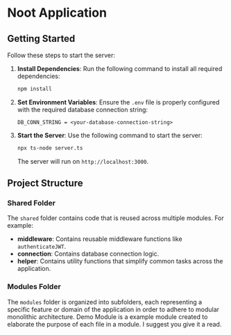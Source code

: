 # Noot Application

## Getting Started

Follow these steps to start the server:

1. **Install Dependencies**:
   Run the following command to install all required dependencies:
   ```bash
   npm install
   ```

2. **Set Environment Variables**:
   Ensure the `.env` file is properly configured with the required database connection string:
   ```
   DB_CONN_STRING = <your-database-connection-string>
   ```

3. **Start the Server**:
   Use the following command to start the server:
   ```bash
   npx ts-node server.ts
   ```

   The server will run on `http://localhost:3000`.

## Project Structure

### Shared Folder
The `shared` folder contains code that is reused across multiple modules. For example:
- **middleware**: Contains reusable middleware functions like `authenticateJWT`.
- **connection**: Contains database connection logic.
- **helper**: Contains utility functions that simplify common tasks across the application.

### Modules Folder
The `modules` folder is organized into subfolders, each representing a specific feature or domain of the application in order to adhere to modular monolithic architecture. Demo Module is a example module created to elaborate the purpose of each file in a module. I suggest you give it a read.
